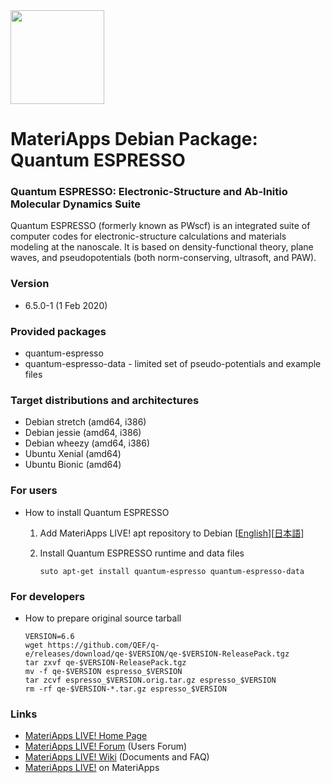 <img src="https://ma.issp.u-tokyo.ac.jp/wp-content/themes/materiapps/images/materiapps.svg" width=150>

# MateriApps Debian Package: Quantum ESPRESSO

### Quantum ESPRESSO: Electronic-Structure and Ab-Initio Molecular Dynamics Suite

Quantum ESPRESSO (formerly known as PWscf) is an integrated suite of computer codes for electronic-structure calculations and materials modeling at the
nanoscale. It is based on density-functional theory, plane waves, and  pseudopotentials (both norm-conserving, ultrasoft, and PAW).

### Version

* 6.5.0-1 (1 Feb 2020)
 
### Provided packages

* quantum-espresso
* quantum-espresso-data - limited set of pseudo-potentials and example files

### Target distributions and architectures

* Debian stretch (amd64, i386)
* Debian jessie (amd64, i386)
* Debian wheezy (amd64, i386)
* Ubuntu Xenial (amd64)
* Ubuntu Bionic (amd64)

### For users

* How to install Quantum ESPRESSO

  1. Add MateriApps LIVE! apt repository to Debian [[English](https://github.com/cmsi/MateriAppsLive/wiki/UsingMateriAppsInDebian-en)][[日本語](https://github.com/cmsi/MateriAppsLive/wiki/UsingMateriAppsInDebian)]

  2. Install Quantum ESPRESSO runtime and data files

     ```
     suto apt-get install quantum-espresso quantum-espresso-data
     ```

### For developers

* How to prepare original source tarball

  ```
  VERSION=6.6
  wget https://github.com/QEF/q-e/releases/download/qe-$VERSION/qe-$VERSION-ReleasePack.tgz
  tar zxvf qe-$VERSION-ReleasePack.tgz
  mv -f qe-$VERSION espresso_$VERSION
  tar zcvf espresso_$VERSION.orig.tar.gz espresso_$VERSION
  rm -rf qe-$VERSION-*.tar.gz espresso_$VERSION
  ```

### Links
  
* [MateriApps LIVE! Home Page](http://cmsi.github.io/MateriAppsLive/)
* [MateriApps LIVE! Forum](https://github.com/cmsi/MateriAppsLive-forum/wiki) (Users Forum)
* [MateriApps LIVE! Wiki](https://github.com/cmsi/MateriAppsLive/wiki) (Documents and FAQ)
* [MateriApps LIVE!](https://ma.issp.u-tokyo.ac.jp/en/app/275) on MateriApps
